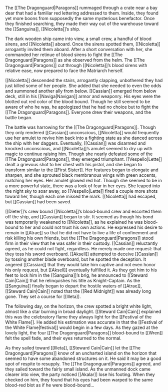 The [[The Dragonguard|Paragons]] rummaged through a crate near a bay dear that had a familiar red lettering addressed to them. Inside, they found yet more boons from supposedly the same mysterious benefactor. Once they finished searching, they made their way out of the warehouse toward the [[Sanguina]], [[Nicoletta]]’s ship.

The dark wooden ship came into view, a small crew, a handful of blood sirens, and [[Nicoletta]] aboard. Once the sirens spotted them, [[Nicoletta]] arrogantly invited them aboard. After a short conversation with her, she commanded her retinue of blood sirens to fight the [[The Dragonguard|Paragons]] as she observed from the helm. The [[The Dragonguard|Paragons]] cut through [[Nicoletta]]’s blood sirens with relative ease, now prepared to face the Matriarch herself. 

[[Nicoletta]] descended the stairs, arrogantly clapping, unbothered they had just killed some of her people. She added that she needed to even the odds and summoned another ally from below. [[Cassian]] emerged from below deck, still in his [[Naviga|Navigan]] armor and weaponry. His eyes were the blotted out red color of the blood bound. Though he still seemed to be aware of who he was, he apologized that he had no choice but to fight the [[The Dragonguard|Paragons]]. Everyone drew their weapons, and the battle began.

The battle was harrowing for the [[The Dragonguard|Paragons]]. Though they only rendered [[Cassian]] unconscious, [[Nicoletta]] would frequently use her amulet to revive him back into a fighting state as she danced across the ship with her daggers. Eventually, [[Cassian]] was disarmed and knocked unconscious, and [[Nicoletta]]’s amulet seemed to dry up with magic to continue raising him. Though she nearly defeated some of the [[The Dragonguard|Paragons]], they emerged triumphant. [[Vespello|Lette]] dealt a grievous shot to her chest with his pistol, and she began to transform similar to the [[First Sister]]. Her features began to elongate and sharpen, and she sprouted black membranous wings with green accents, matching her eyes. Her amulet glowed red hot. Though she seemed to be in a more powerful state, there was a look of fear in her eyes. She leaped into the night sky to soar away, so [[Vespello|Lette]] fired a couple more shots toward her, though each one missed the mark. [[Nicoletta]] had escaped, but [[Cassian]] had been saved.

[[Dieter]]’s crew bound [[Nicoletta]]’s blood-bound crew and escorted them off the ship, and [[Cassian]] began to stir. It seemed as though his bond was temporarily weakened to [[Nicoletta]], as he explained he was blood-bound to her and could not trust his own actions. He expressed his desire to remain in [[Atrae]] so that he did not have to live a life of confinement and risk killing his own friends, but the [[The Dragonguard|Paragons]] stood firm in their view that he was safer in their custody. [[Cassian]] reluctantly agreed, as he could not fight, regardless. He merely made one request: that they toss his sword overboard. [[Aksell]] attempted to deceive [[Cassian]] by tossing another blade overboard, but he spotted the deception. It angered [[Cassian]] that they would take him captive and not even honor his only request, but [[Aksell]] eventually fulfilled it. As they got him to his feet to lock him in the [[Sanguina]]’s brig, he announced to [[Steward Cain|Cain]] that he relinquishes his title as Knight-Captain. As the [[Sanguina]] finally began to depart the hostile waters of [[Atrae]], [[Steward Cain|Cain]] noted that the [[Red Midnight]] was already long gone. They set a course for [[Illeta]].

The following day, on the horizon, the crew spotted a bright white light, almost like a star burning in broad daylight. [[Steward Cain|Cain]] explained this was the celebratory flame they always light for the [[Festival of the White Flame]]. He added his estimation was accurate in that the [[Festival of the White Flame|festival]] would begin in a few days. As they gazed at the lovely light, the four [[The Dragonguard|Paragons]] blood-bound to [[Wren]] felt the spell fade, and their eyes returned to the normal. 

 As they sailed toward [[Illeta]], [[Steward Cain|Cain]] let the [[The Dragonguard|Paragons]] know of an uncharted island on the horizon that seemed to have some abandoned structures on it. He said it may be a good spot of respite to resupply. The [[The Dragonguard|Paragons]] agreed, and they sailed toward the fairly small island. As the unmanned dock came clearer into view, the party noticed [[Akalar]] lose his footing. When they checked on him, they found that his eyes had been warped to the same blood-red blot as if he were blood-bound…